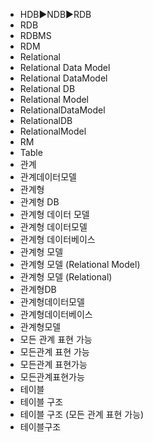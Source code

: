 ﻿- HDB▶️NDB▶️RDB
- RDB
- RDBMS
- RDM
- Relational
- Relational Data Model
- Relational DataModel
- Relational DB
- Relational Model
- RelationalDataModel
- RelationalDB
- RelationalModel
- RM
- Table
- 관계
- 관계데이터모델
- 관계형
- 관계형 DB
- 관계형 데이터 모델
- 관계형 데이터모델
- 관계형 데이터베이스
- 관계형 모델
- 관계형 모델 (Relational Model)
- 관계형 모델 (Relational)
- 관계형DB
- 관계형데이터모델
- 관계형데이터베이스
- 관계형모델
- 모든 관계 표현 가능
- 모든관계 표현 가능
- 모든관계 표현가능
- 모든관계표현가능
- 테이블
- 테이블 구조 
- 테이블 구조 (모든 관계 표현 가능)
- 테이블구조 

